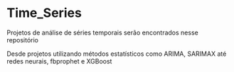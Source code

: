 # Time_Series

Projetos de análise de séries temporais serão encontrados nesse repositório

Desde projetos utilizando métodos estatísticos como ARIMA, SARIMAX
até redes neurais, fbprophet e XGBoost 

